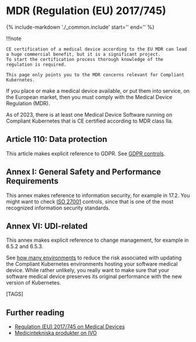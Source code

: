 # MDR (Regulation (EU) 2017/745)

{%
   include-markdown './_common.include'
   start='<!--legal-disclaimer-start-->'
   end='<!--legal-disclaimer-end-->'
%}

!!!note

    CE certification of a medical device according to the EU MDR can lead a huge commercial benefit, but it is a significant project.
    To start the certification process thorough knowledge of the regulation is required.

    This page only points you to the MDR concerns relevant for Compliant Kubernetes.

If you place or make a medical device available, or put them into service, on the European market, then you must comply with the Medical Device Regulation (MDR).

As of 2023, there is at least one Medical Device Software running on Compliant Kubernetes that is CE certified according to MDR class IIa.

## Article 110: Data protection

This article makes explicit reference to GDPR. See [GDPR controls](gdpr.md).

## Annex I: General Safety and Performance Requirements

This annex makes reference to information security, for example in 17.2.
You might want to check [ISO 27001](iso-27001.md) controls, since that is one of the most recognized information security standards.

## Annex VI: UDI-related

This annex makes explicit reference to change management, for example in 6.5.2 and 6.5.3.

See [how many environments](../../user-guide/how-many-environments.md) to reduce the risk associated with updating the Compliant Kubernetes environments hosting your software medical device.
While rather unlikely, you really want to make sure that your software medical device preserves its original performance with the new version of Kubernetes.

[TAGS]

## Further reading

- [Regulation (EU) 2017/745 on Medical Devices](https://eur-lex.europa.eu/eli/reg/2017/745/2023-03-20)
- [Medicintekniska produkter on IVO](https://www.ivo.se/vard-omsorgsgivare/anmal-handelse-lamna-underrattelse/medicintekniska-produkter/)
